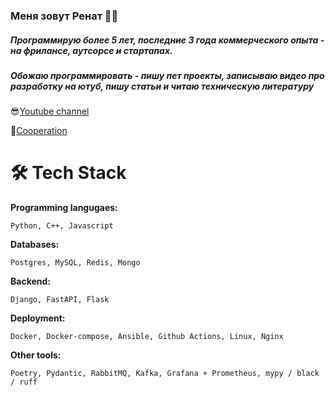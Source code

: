 ### Меня зовут Ренат 👨‍💻

##### Программирую более 5 лет, последние 3 года коммерческого опыта - на фрилансе, аутсорсе и стартапах.
##### Обожаю программировать - пишу пет проекты, записываю видео про разработку на ютуб, пишу статьи и читаю техническую литературу


😎[Youtube channel](https://www.youtube.com/channel/UCO35ghKNcqmXxgYvhuNfWQw)

👯[Cooperation](https://t.me/dopefile)

# 🛠️ Tech Stack

**Programming langugaes:**

```Python, C++, Javascript```

**Databases:**

```Postgres, MySQL, Redis, Mongo```

**Backend:**

```Django, FastAPI, Flask```

**Deployment:**

```Docker, Docker-compose, Ansible, Github Actions, Linux, Nginx```

**Other tools:**

```Poetry, Pydantic, RabbitMQ, Kafka, Grafana + Prometheus, mypy / black / ruff```




